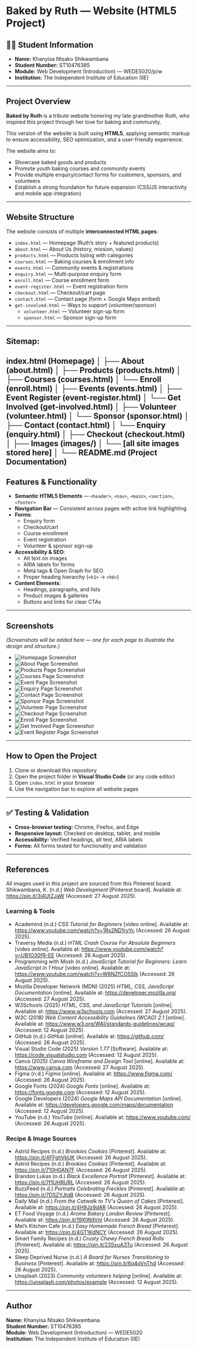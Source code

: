 # Baked by Ruth — Website (HTML5 Project)

## 👩‍🎓 Student Information
* **Name:** Khanyisa Ntsako Shikwambana
* **Student Number:** ST10476385
* **Module:** Web Development (Introduction) — WEDE5020/p/w
* **Institution:** The Independent Institute of Education (IIE)

---

## Project Overview
**Baked by Ruth** is a tribute website honoring my late grandmother Ruth, who inspired this project through her love for baking and community.  

This version of the website is built using **HTML5**, applying semantic markup to ensure accessibility, SEO optimization, and a user-friendly experience.

The website aims to:
* Showcase baked goods and products
* Promote youth baking courses and community events
* Provide multiple enquiry/contact forms for customers, sponsors, and volunteers
* Establish a strong foundation for future expansion (CSS/JS interactivity and mobile app integration)

---

## Website Structure
The website consists of multiple **interconnected HTML pages**:

* `index.html` — Homepage (Ruth’s story + featured products)
* `about.html` — About Us (history, mission, values)
* `products.html` — Products listing with categories
* `courses.html` — Baking courses & enrollment info
* `events.html` — Community events & registrations
* `enquiry.html` — Multi-purpose enquiry form
* `enroll.html` — Course enrollment form
* `event-register.html` — Event registration form
* `checkout.html` — Checkout/cart page
* `contact.html` — Contact page (form + Google Maps embed)
* `get-involved.html` — Ways to support (volunteer/sponsor)
  * `volunteer.html` — Volunteer sign-up form
  * `sponsor.html` — Sponsor sign-up form

---
## Sitemap:
index.html (Homepage)
│
├── About (about.html)
│
├── Products (products.html)
│
├── Courses (courses.html)
│   └── Enroll (enroll.html)
│
├── Events (events.html)
│   ├── Event Register (event-register.html)
│   └── Get Involved (get-involved.html)
│       ├── Volunteer (volunteer.html)
│       └── Sponsor (sponsor.html)
│
├── Contact (contact.html)
│   └── Enquiry (enquiry.html)
│
├── Checkout (checkout.html)
│
├── Images (images/)
│   └── [all site images stored here]
│
└── README.md (Project Documentation)
---
##  Features & Functionality
* **Semantic HTML5 Elements** — `<header>`, `<nav>`, `<main>`, `<section>`, `<footer>`
* **Navigation Bar** — Consistent across pages with active link highlighting
* **Forms**:
  * Enquiry form
  * Checkout/cart
  * Course enrollment
  * Event registration
  * Volunteer & sponsor sign-up
* **Accessibility & SEO**:
  * Alt text on images
  * ARIA labels for forms
  * Meta tags & Open Graph for SEO
  * Proper heading hierarchy (`<h1>` → `<h6>`)
* **Content Elements**:
  * Headings, paragraphs, and lists
  * Product images & galleries
  * Buttons and links for clear CTAs

---

##  Screenshots
*(Screenshots will be added here — one for each page to illustrate the design and structure.)*



* ![Homepage Screenshot](c:\Users\khany\Downloads\Screenshot_28-8-2025_212019_.jpeg)
* ![About Page Screenshot](c:\Users\khany\Downloads\Screenshot_28-8-2025_212039_.jpeg)
* ![Products Page Screenshot](c:\Users\khany\Downloads\Screenshot_28-8-2025_212051_.jpeg)
* ![Courses Page Screenshot](c:\Users\khany\Downloads\Screenshot_28-8-2025_21343_.jpeg)
* ![Event Page Screenshot](c:\Users\khany\Downloads\Screenshot_28-8-2025_212225_.jpeg)
* ![Enquiry Page Screenshot](c:\Users\khany\Downloads\Screenshot_28-8-2025_212235_.jpeg)
* ![Contact Page Screenshot](c:\Users\khany\Downloads\Screenshot_28-8-2025_212245_.jpeg)
* ![Sponsor Page Screenshot](c:\Users\khany\Downloads\Screenshot_28-8-2025_213616_.jpeg)
* ![Volunteer Page Screenshot](c:\Users\khany\Downloads\Screenshot_28-8-2025_213536_.jpeg)
* ![Checkout Page Screenshot](c:\Users\khany\Downloads\Screenshot_28-8-2025_213341_.jpeg)
* ![Enroll Page Screenshot](c:\Users\khany\Downloads\Screenshot_28-8-2025_213911_.jpeg)
* ![Get Involved Page Screenshot](c:\Users\khany\Downloads\Screenshot_28-8-2025_213926_.jpeg)
* ![Event Register Page Screenshot](c:\Users\khany\Downloads\Screenshot_28-8-2025_214042_.jpeg)
---

##  How to Open the Project
1. Clone or download this repository  
2. Open the project folder in **Visual Studio Code** (or any code editor)  
3. Open `index.html` in your browser  
4. Use the navigation bar to explore all website pages  

---

## ✅ Testing & Validation
* **Cross-browser testing:** Chrome, Firefox, and Edge  
* **Responsive layout:** Checked on desktop, tablet, and mobile  
* **Accessibility:** Verified headings, alt text, ARIA labels  
* **Forms:** All forms tested for functionality and validation  

---

##  References

All images used in this project are sourced from this Pinterest board:  
 Shikwambana, K. (n.d.) *Web Development* [Pinterest board]. Available at: <https://pin.it/3i4UtZJaW> (Accessed: 27 August 2025).  

### Learning & Tools
* Academind (n.d.) *CSS Tutorial for Beginners* [video online]. Available at: <https://www.youtube.com/watch?v=1Rs2ND1ryYc> (Accessed: 26 August 2025).
* Traversy Media (n.d.) *HTML Crash Course For Absolute Beginners* [video online]. Available at: <https://www.youtube.com/watch?v=UB1O30fR-EE> (Accessed: 26 August 2025).
* Programming with Mosh (n.d.) *JavaScript Tutorial for Beginners: Learn JavaScript in 1 Hour* [video online]. Available at: <https://www.youtube.com/watch?v=W6NZfCO5SIk> (Accessed: 26 August 2025).
* Mozilla Developer Network (MDN) (2025) *HTML, CSS, JavaScript Documentation* [online]. Available at: <https://developer.mozilla.org/> (Accessed: 27 August 2025).
* W3Schools (2025) *HTML, CSS, and JavaScript Tutorials* [online]. Available at: <https://www.w3schools.com> (Accessed: 27 August 2025).
* W3C (2018) *Web Content Accessibility Guidelines (WCAG) 2.1* [online]. Available at: <https://www.w3.org/WAI/standards-guidelines/wcag/> (Accessed: 12 August 2025).
* GitHub (n.d.) *GitHub* [online]. Available at: <https://github.com/> (Accessed: 26 August 2025).
* Visual Studio Code (2025) *Version 1.77* [Software]. Available at: <https://code.visualstudio.com> (Accessed: 12 August 2025).
* Canva (2025) *Canva Wireframe and Design Tool* [online]. Available at: <https://www.canva.com> (Accessed: 27 August 2025).
* Figma (n.d.) *Figma* [online]. Available at: <https://www.figma.com/> (Accessed: 26 August 2025).
* Google Fonts (2024) *Google Fonts* [online]. Available at: <https://fonts.google.com> (Accessed: 12 August 2025).
* Google Developers (2024) *Google Maps API Documentation* [online]. Available at: <https://developers.google.com/maps/documentation> (Accessed: 12 August 2025).
* YouTube (n.d.) *YouTube* [online]. Available at: <https://www.youtube.com/> (Accessed: 26 August 2025).

### Recipe & Image Sources
* Astrid Recipes (n.d.) *Brookies Cookies* [Pinterest]. Available at: <https://pin.it/4FFghVkUK> (Accessed: 26 August 2025).
* Astrid Recipes (n.d.) *Brookies Cookies* [Pinterest]. Available at: <https://pin.it/710H0AN7F> (Accessed: 26 August 2025).
* Brandon Lukas (n.d.) *Black Excellence Portrait* [Pinterest]. Available at: <https://pin.it/7f1UHRURL> (Accessed: 26 August 2025).
* BuzzFeed (n.d.) *Portraits Celebrating Freckles* [Pinterest]. Available at: <https://pin.it/7DSZYJtgB> (Accessed: 26 August 2025).
* Daily Mail (n.d.) *From the Catwalk to TV's Queen of Cakes* [Pinterest]. Available at: <https://pin.it/4H9Jz9dAR> (Accessed: 26 August 2025).
* ET Food Voyage (n.d.) *Arome Bakery London Review* [Pinterest]. Available at: <https://pin.it/19XlWdVnl> (Accessed: 26 August 2025).
* Mel’s Kitchen Cafe (n.d.) *Easy Homemade French Bread* [Pinterest]. Available at: <https://pin.it/4GT1KdNCY> (Accessed: 26 August 2025).
* Smart Family Recipes (n.d.) *Crusty Chewy French Bread Rolls* [Pinterest]. Available at: <https://pin.it/23SxuA3Tu> (Accessed: 26 August 2025).
* Sleep Deprived Nurse (n.d.) *A Board for Nurses Transitioning to Business* [Pinterest]. Available at: <https://pin.it/6q4pVnThd> (Accessed: 26 August 2025).
* Unsplash (2023) *Community volunteers helping* [online]. Available at: <https://unsplash.com/photos/example> (Accessed: 12 August 2025).

---

##  Author
**Name:** Khanyisa Ntsako Shikwambana  
**Student Number:** ST10476385  
**Module:** Web Development (Introduction) — WEDE5020  
**Institution:** The Independent Institute of Education (IIE)  
